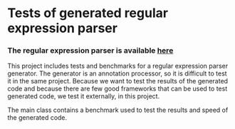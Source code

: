 # Tests of generated regular expression parser

### The regular expression parser is available [here](https://github.com/nemaberci/regex_parser_generator)

This project includes tests and benchmarks for a regular expression parser generator. The generator
is an annotation processor, so it is difficult to test it in the same project. Because we want to
test the results of the generated code and because there are few good frameworks that can be used to
test generated code, we test it externally, in this project.

The main class contains a benchmark used to test the results and speed of the generated code.